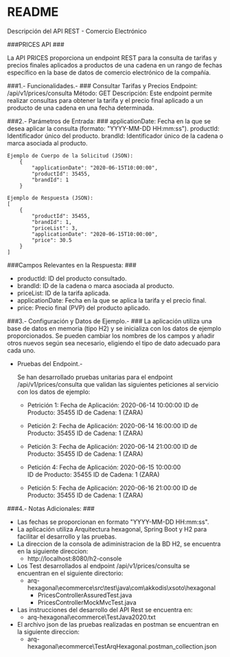 # README #
Descripción del API REST - Comercio Electrónico

###PRICES API ###

La API PRICES proporciona un endpoint REST para la consulta de tarifas y precios finales aplicados a productos de una cadena en un rango de fechas específico en la base de datos de comercio electrónico de la compañía.

###1.- Funcionalidades.- ###
Consultar Tarifas y Precios
Endpoint: /api/v1/prices/consulta
Método: GET
Descripción: Este endpoint permite realizar consultas para obtener la tarifa y el precio final aplicado a un producto de una cadena en una fecha determinada.

###2.- Parámetros de Entrada: ###
applicationDate: Fecha en la que se desea aplicar la consulta (formato: "YYYY-MM-DD HH:mm:ss").
productId: Identificador único del producto.
brandId: Identificador único de la cadena o marca asociada al producto.

    Ejemplo de Cuerpo de la Solicitud (JSON):
        {       
            "applicationDate": "2020-06-15T10:00:00",
            "productId": 35455,
            "brandId": 1
        }

    Ejemplo de Respuesta (JSON):
    [
        {
            "productId": 35455,
            "brandId": 1,
            "priceList": 3,
            "applicationDate": "2020-06-15T10:00:00",
            "price": 30.5
        }
    ]
###Campos Relevantes en la Respuesta: ###
  - productId: ID del producto consultado.
  - brandId: ID de la cadena o marca asociada al producto.
  - priceList: ID de la tarifa aplicada.
  - applicationDate: Fecha en la que se aplica la tarifa y el precio final.
  - price: Precio final (PVP) del producto aplicado.

###3.- Configuración y Datos de Ejemplo.- ###
La aplicación utiliza una base de datos en memoria (tipo H2) y se inicializa con los datos de ejemplo proporcionados. Se pueden cambiar los nombres de los campos y añadir otros nuevos según sea necesario, eligiendo el tipo de dato adecuado para cada uno.

* Pruebas del Endpoint.-

    Se han desarrollado pruebas unitarias para el endpoint /api/v1/prices/consulta que validan las siguientes peticiones al servicio con los datos de ejemplo:

  - Petrición 1:
  Fecha de Aplicación: 2020-06-14 10:00:00
  ID de Producto: 35455
  ID de Cadena: 1 (ZARA)

  - Petición 2:
   Fecha de Aplicación: 2020-06-14 16:00:00
   ID de Producto: 35455
   ID de Cadena: 1 (ZARA)

  - Petición 3:
    Fecha de Aplicación: 2020-06-14 21:00:00
    ID de Producto: 35455
    ID de Cadena: 1 (ZARA)

  - Petición 4:
    Fecha de Aplicación: 2020-06-15 10:00:00    
    ID de Producto: 35455
    ID de Cadena: 1 (ZARA)

  - Petición 5:
    Fecha de Aplicación: 2020-06-16 21:00:00
    ID de Producto: 35455
    ID de Cadena: 1 (ZARA)

###4.- Notas Adicionales: ###

- Las fechas se proporcionan en formato "YYYY-MM-DD HH:mm:ss".
- La aplicación utiliza Arquitectura hexagonal, Spring Boot y H2 para facilitar el desarrollo y las pruebas.
- La direccion de la consola de adiministracion de la BD H2, se encuentra en la siguiente direccion:
  - http://localhost:8080/h2-console
- Los Test desarrollados al endpoint /api/v1/prices/consulta se encuentran en el siguiente directorio: 
  - arq-hexagonal\ecommerce\src\test\java\com\akkodis\xsoto\hexagonal
    - PricesControllerAssuredTest.java
    - PricesControllerMockMvcTest.java
- Las instrucciones del desarrollo del API Rest se encuentra en:
  - arq-hexagonal\ecommerce\TestJava2020.txt
- El archivo json de las pruebas realizadas en postman se encuentran en la siguiente direccion:
  - arq-hexagonal\ecommerce\TestArqHexagonal.postman_collection.json